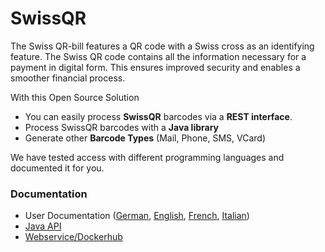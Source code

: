 # SwissQR

The Swiss QR-bill features a QR code with a Swiss cross as an identifying feature. The Swiss QR code contains all the information necessary for a payment in digital form. This ensures improved security and enables a smoother financial process.


With this Open Source Solution

- You can easily process __SwissQR__ barcodes via a __REST interface__.
- Process SwissQR barcodes with a __Java library__
- Generate other __Barcode Types__ (Mail, Phone, SMS, VCard)

We have tested access with different programming languages ​​and documented it for you.

### Documentation

- User Documentation ([German](https://github.com/swissqr/swissqr/wiki), [English](https://github-com.translate.goog/swissqr/swissqr/wiki?_x_tr_sl=de&_x_tr_tl=en&_x_tr_hl=en&_x_tr_pto=wapp), [French](https://github-com.translate.goog/swissqr/swissqr/wiki?_x_tr_sl=de&_x_tr_tl=fr&_x_tr_hl=en&_x_tr_pto=wapp), [Italian](https://github-com.translate.goog/swissqr/swissqr/wiki?_x_tr_sl=de&_x_tr_tl=it&_x_tr_hl=en&_x_tr_pto=wapp))
- [Java API](https://swissqr.github.io/swissqr/docs/apidocs/index.html)
- [Webservice/Dockerhub](https://hub.docker.com/r/swissqr/swissqr)
